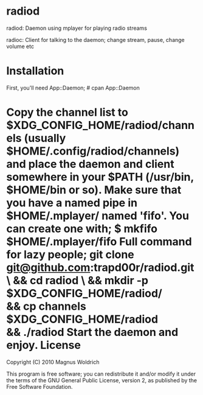 radiod
===========
radiod: Daemon using mplayer for playing radio streams

radioc: Client for talking to the daemon; change stream, pause, 
change volume etc

Installation
============
First, you'll need App::Daemon;
    # cpan App::Daemon

Copy the channel list to $XDG_CONFIG_HOME/radiod/channels 
(usually $HOME/.config/radiod/channels) and place the daemon and client
somewhere in your $PATH (/usr/bin, $HOME/bin or so). 
Make sure that you have a named pipe in $HOME/.mplayer/ named 'fifo'.
You can create one with;
    $ mkfifo $HOME/.mplayer/fifo
Full command for lazy people;
    git clone git@github.com:trapd00r/radiod.git \ 
    && cd radiod \ 
    && mkdir -p $XDG_CONFIG_HOME/radiod/ \
    && cp channels $XDG_CONFIG_HOME/radiod \
    && ./radiod
Start the daemon and enjoy.
License
=======
Copyright (C) 2010 Magnus Woldrich

This program is free software; you can redistribute it and/or modify it under
the terms of the GNU General Public License, version 2, as published by the
Free Software Foundation.
